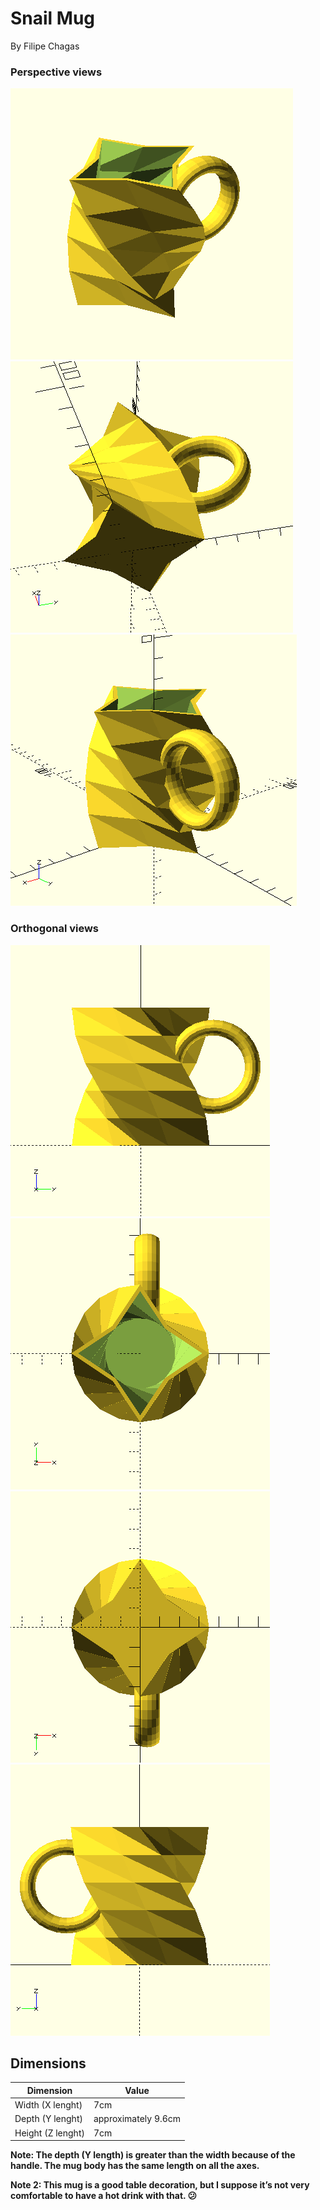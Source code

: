 # Snail Mug
By Filipe Chagas

### Perspective views
![mug0](pics/mug0.png)
![mug1](pics/mug1.png)
![mug2](pics/mug2.png)

### Orthogonal views
![ortho0](pics/ortho0.png)
![ortho1](pics/ortho1.png)
![ortho2](pics/ortho2.png)
![ortho3](pics/ortho3.png)

## Dimensions
|Dimension|Value|
|---------|-----|
|Width (X lenght)| 7cm |
|Depth (Y lenght)| approximately 9.6cm |
|Height (Z lenght)| 7cm |

**Note: The depth (Y length) is greater than the width because of the handle. The mug body has the same length on all the axes.**

**Note 2: This mug is a good table decoration, but I suppose it’s not very comfortable to have a hot drink with that. 😕**

